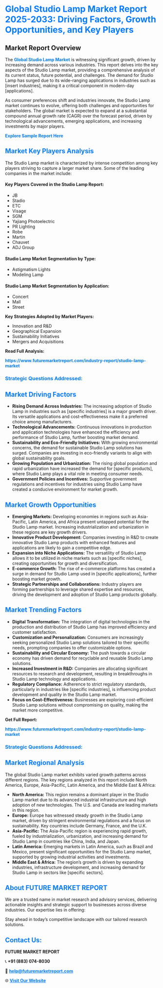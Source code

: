 <h1 style="color: #007BFF;">Global Studio Lamp Market Report 2025-2033: Driving Factors, Growth Opportunities, and Key Players</h1>

<section id="overview">
<h2>Market Report Overview</h2>
<p>The <a href="https://www.futuremarketreport.com/industry-report/studio-lamp-market" style="color: #007BFF; text-decoration: none;"><strong>Global Studio Lamp Market</strong></a> is witnessing significant growth, driven by increasing demand across various industries. This report delves into the key aspects of the Studio Lamp market, providing a comprehensive analysis of its current status, future potential, and challenges. The demand for Studio Lamp has surged due to its wide-ranging applications in industries such as [insert industries], making it a critical component in modern-day [applications].</p>
<p>As consumer preferences shift and industries innovate, the Studio Lamp market continues to evolve, offering both challenges and opportunities for stakeholders. The global market is expected to expand at a substantial compound annual growth rate (CAGR) over the forecast period, driven by technological advancements, emerging applications, and increasing investments by major players.</p>
</section>

<section id="overview">
<p><a href="https://www.futuremarketreport.com/request-sample/reportId=53680" style="color: #007BFF; text-decoration: none;"><strong>Explore Sample Report Here</strong></a></p>
</section>

<section id="key-players">
<h2 style="color: #007BFF;">Market Key Players Analysis</h2>
<p>The Studio Lamp market is characterized by intense competition among key players striving to capture a larger market share. Some of the leading companies in the market include:</p>
<h4>Key Players Covered in the Studio Lamp Report:</h4>
<ul><li>JB</li><li>Stadio</li><li>ETC</li><li>Visage</li><li>SGM</li><li>Yajiang Photoelectric</li><li>PR Lighting</li><li>Robe</li><li>Martin</li><li>Chauvet</li><li>ADJ Group</li></ul>
<h4>Studio Lamp Market Segmentation by Type:</h4>
<ul><li>Astigmatism Lights</li><li>Modeling Lamp</li></ul>

<h4>Studio Lamp Market Segmentation by Application:</h4>
<ul><li>Concert</li><li>Mall</li><li>Street</li></ul>
<p><strong>Key Strategies Adopted by Market Players:</strong></p>
<ul>
<li>Innovation and R&D</li>
<li>Geographical Expansion</li>
<li>Sustainability Initiatives</li>
<li>Mergers and Acquisitions</li>
</ul>
</section>

<section>
<p><strong>Read Full Analysis: </strong></p><a href="https://www.futuremarketreport.com/industry-report/studio-lamp-market" style="color: #007BFF; text-decoration: none;"><strong>https://www.futuremarketreport.com/industry-report/studio-lamp-market</strong></a>
<h3 style="color: #007BFF;">Strategic Questions Addressed:</h3>
</section>

<section id="driving-factors">
<h2 style="color: #007BFF;">Market Driving Factors</h2>
<ul>
<li><strong>Rising Demand Across Industries:</strong> The increasing adoption of Studio Lamp in industries such as [specific industries] is a major growth driver. Its versatile applications and cost-effectiveness make it a preferred choice among manufacturers.</li>
<li><strong>Technological Advancements:</strong> Continuous innovations in production and application technologies have enhanced the efficiency and performance of Studio Lamp, further boosting market demand.</li>
<li><strong>Sustainability and Eco-Friendly Initiatives:</strong> With growing environmental concerns, the demand for sustainable Studio Lamp solutions has surged. Companies are investing in eco-friendly variants to align with global sustainability goals.</li>
<li><strong>Growing Population and Urbanization:</strong> The rising global population and rapid urbanization have increased the demand for [specific products], where Studio Lamp plays a vital role in meeting consumer needs.</li>
<li><strong>Government Policies and Incentives:</strong> Supportive government regulations and incentives for industries using Studio Lamp have created a conducive environment for market growth.</li>
</ul>
</section>

<section id="growth-opportunities">
<h2 style="color: #007BFF;">Market Growth Opportunities</h2>
<ul>
<li><strong>Emerging Markets:</strong> Developing economies in regions such as Asia-Pacific, Latin America, and Africa present untapped potential for the Studio Lamp market. Increasing industrialization and urbanization in these regions are key growth drivers.</li>
<li><strong>Innovative Product Development:</strong> Companies investing in R&D to create innovative Studio Lamp products with enhanced features and applications are likely to gain a competitive edge.</li>
<li><strong>Expansion into Niche Applications:</strong> The versatility of Studio Lamp allows it to be utilized in niche markets such as [specific niches], creating opportunities for growth and diversification.</li>
<li><strong>E-commerce Growth:</strong> The rise of e-commerce platforms has created a surge in demand for Studio Lamp used in [specific applications], further boosting market growth.</li>
<li><strong>Strategic Partnerships and Collaborations:</strong> Industry players are forming partnerships to leverage shared expertise and resources, driving the development and adoption of Studio Lamp products globally.</li>
</ul>
</section>

<section id="trending-factors">
<h2 style="color: #007BFF;">Market Trending Factors</h2>
<ul>
<li><strong>Digital Transformation:</strong> The integration of digital technologies in the production and distribution of Studio Lamp has improved efficiency and customer satisfaction.</li>
<li><strong>Customization and Personalization:</strong> Consumers are increasingly seeking personalized Studio Lamp solutions tailored to their specific needs, prompting companies to offer customizable options.</li>
<li><strong>Sustainability and Circular Economy:</strong> The push towards a circular economy has driven demand for recyclable and reusable Studio Lamp solutions.</li>
<li><strong>Increased Investment in R&D:</strong> Companies are allocating significant resources to research and development, resulting in breakthroughs in Studio Lamp technology and applications.</li>
<li><strong>Regulatory Compliance:</strong> Adherence to strict regulatory standards, particularly in industries like [specific industries], is influencing product development and quality in the Studio Lamp market.</li>
<li><strong>Focus on Cost-Effectiveness:</strong> Businesses are exploring cost-efficient Studio Lamp solutions without compromising on quality, making the market more competitive.</li>
</ul>
</section>

<section>
<p><strong>Get Full Report: </strong></p><a href="https://www.futuremarketreport.com/industry-report/studio-lamp-market" style="color: #007BFF; text-decoration: none;"><strong>https://www.futuremarketreport.com/industry-report/studio-lamp-market</strong></a>
<h3 style="color: #007BFF;">Strategic Questions Addressed:</h3>
</section>


<section id="regional-analysis">
<h2 style="color: #007BFF;">Market Regional Analysis</h2>
<p>The global Studio Lamp market exhibits varied growth patterns across different regions. The key regions analyzed in this report include North America, Europe, Asia-Pacific, Latin America, and the Middle East & Africa:</p>
<ul>
<li><strong>North America:</strong> This region remains a dominant player in the Studio Lamp market due to its advanced industrial infrastructure and high adoption of new technologies. The U.S. and Canada are leading markets in this region.</li>
<li><strong>Europe:</strong> Europe has witnessed steady growth in the Studio Lamp market, driven by stringent environmental regulations and a focus on sustainability. Key countries include Germany, France, and the U.K.</li>
<li><strong>Asia-Pacific:</strong> The Asia-Pacific region is experiencing rapid growth, fueled by industrialization, urbanization, and increasing demand for Studio Lamp in countries like China, India, and Japan.</li>
<li><strong>Latin America:</strong> Emerging markets in Latin America, such as Brazil and Mexico, present significant opportunities for the Studio Lamp market, supported by growing industrial activities and investments.</li>
<li><strong>Middle East & Africa:</strong> The region’s growth is driven by expanding industries, infrastructure development, and increasing demand for Studio Lamp in sectors like [specific sectors].</li>
</ul>
</section>

<footer>
<h2 style="color: #007BFF;">About FUTURE MARKET REPORT</h2>
<p>We are a trusted name in market research and advisory services, delivering actionable insights and strategic support to businesses across diverse industries. Our expertise lies in offering:</p>

<p>Stay ahead in today’s competitive landscape with our tailored research solutions.</p>

<h2 style="color: #007BFF;">Contact Us:</h2>
<p><strong>FUTURE MARKET REPORT</strong></p>
<p>📞 <strong>+91 (883) 074-8030</strong></p>
<p>📧 <strong><a href="mailto:help@futuremarketreport.com" style="color: #007BFF;">help@futuremarketreport.com</a></strong></p>
<p>🌐 <strong><a href="https://www.futuremarketreport.com/" style="color: #007BFF;">Visit Our Website</a></strong></p>
</footer>
